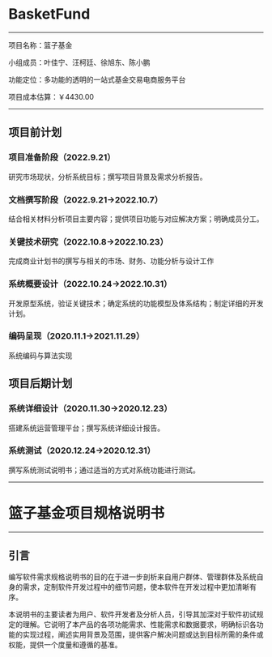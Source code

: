 # BasketFund
___

项目名称：篮子基金

小组成员：叶佳宁、汪柯廷、徐旭东、陈小鹏

功能定位：多功能的透明的一站式基金交易电商服务平台

项目成本估算：￥4430.00
___

## 项目前计划
### 项目准备阶段（2022.9.21）
研究市场现状，分析系统目标；撰写项目背景及需求分析报告。
### 文档撰写阶段（2022.9.21->2022.10.7）
结合相关材料分析项目主要内容；提供项目功能与对应解决方案；明确成员分工。
### 关键技术研究（2022.10.8->2022.10.23）
完成商业计划书的撰写与相关的市场、财务、功能分析与设计工作
### 系统概要设计（2022.10.24->2022.10.31）
开发原型系统，验证关键技术；确定系统的功能模型及体系结构；制定详细的开发计划。
### 编码呈现（2020.11.1->2021.11.29）
系统编码与算法实现
## 项目后期计划 
### 系统详细设计（2020.11.30->2020.12.23）
搭建系统运营管理平台；撰写系统详细设计报告。
### 系统测试（2020.12.24->2020.12.31）
撰写系统测试说明书；通过适当的方式对系统功能进行测试。

___

# 篮子基金项目规格说明书
___
## 引言
  编写软件需求规格说明书的目的在于进一步剖析来自用户群体、管理群体及系统自身的需求，定制软件开发过程中的细节问题，使本软件在开发过程中更加清晰有序。
  
  本说明书的主要读者为用户、软件开发者及分析人员，引导其加深对于软件初试规定的理解。它说明了本产品的各项功能需求、性能需求和数据要求，明确标识各功能的实现过程，阐述实用背景及范围，提供客户解决问题或达到目标所需的条件或权能，提供一个度量和遵循的基准。


